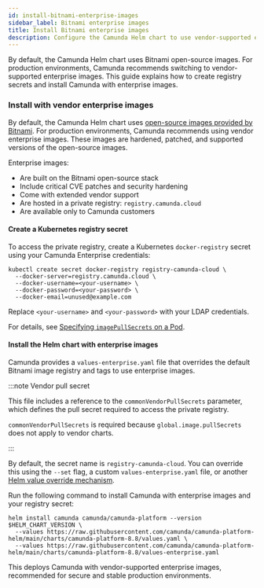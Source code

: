 ```yaml
---
id: install-bitnami-enterprise-images
sidebar_label: Bitnami enterprise images
title: Install Bitnami enterprise images
description: Configure the Camunda Helm chart to use vendor-supported enterprise images and pull secrets.
---
```


By default, the Camunda Helm chart uses Bitnami open-source images. For production environments, Camunda recommends switching to vendor-supported enterprise images. This guide explains how to create registry secrets and install Camunda with enterprise images.

### Install with vendor enterprise images

By default, the Camunda Helm chart uses [open-source images provided by Bitnami](https://github.com/bitnami/containers). For production environments, Camunda recommends using vendor enterprise images. These images are hardened, patched, and supported versions of the open-source images.

Enterprise images:

- Are built on the Bitnami open-source stack
- Include critical CVE patches and security hardening
- Come with extended vendor support
- Are hosted in a private registry: `registry.camunda.cloud`
- Are available only to Camunda customers

#### Create a Kubernetes registry secret

To access the private registry, create a Kubernetes `docker-registry` secret using your Camunda Enterprise credentials:

```shell
kubectl create secret docker-registry registry-camunda-cloud \
  --docker-server=registry.camunda.cloud \
  --docker-username=<your-username> \
  --docker-password=<your-password> \
  --docker-email=unused@example.com
```

Replace `<your-username>` and `<your-password>` with your LDAP credentials.

For details, see [Specifying `imagePullSecrets` on a Pod](https://kubernetes.io/docs/concepts/containers/images/#specifying-imagepullsecrets-on-a-pod).

#### Install the Helm chart with enterprise images

Camunda provides a `values-enterprise.yaml` file that overrides the default Bitnami image registry and tags to use enterprise images.

:::note Vendor pull secret

This file includes a reference to the `commonVendorPullSecrets` parameter, which defines the pull secret required to access the private registry.

`commonVendorPullSecrets` is required because `global.image.pullSecrets` does not apply to vendor charts.

:::

By default, the secret name is `registry-camunda-cloud`. You can override this using the `--set` flag, a custom `values-enterprise.yaml` file, or another [Helm value override mechanism](https://helm.sh/docs/chart_template_guide/values_files/#using-helm-install--f).

Run the following command to install Camunda with enterprise images and your registry secret:

```shell
helm install camunda camunda/camunda-platform --version $HELM_CHART_VERSION \
  --values https://raw.githubusercontent.com/camunda/camunda-platform-helm/main/charts/camunda-platform-8.8/values.yaml \
  --values https://raw.githubusercontent.com/camunda/camunda-platform-helm/main/charts/camunda-platform-8.8/values-enterprise.yaml
```

This deploys Camunda with vendor-supported enterprise images, recommended for secure and stable production environments.

